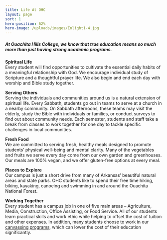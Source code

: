 ```yaml
---
title: Life At OHC
layout: page
sort: 1
hero-position: 62%
hero-image: /uploads/images/Enlight1-4.jpg
---
```

##### At Ouachita Hills College, we know that true education means so much more than just having strong academic programs.

**Spiritual Life**  
Every student will find opportunities to cultivate the essential daily habits of a
meaningful relationship with God. We encourage individual study of Scripture and a
thoughtful prayer life. We also begin and end each day with worship and Bible study
together.

**Serving Others**  
Serving the individuals and communities around us is a natural extension of spiritual life.
Every Sabbath, students go out in teams to serve at a church in a nearby community. On
Sabbath afternoons, these teams may visit the elderly, study the Bible with individuals or
families, or conduct surveys to find out about community needs. Each semester, students
and staff take a break from classes to work together for one day to tackle specific
challenges in local communities.

**Fresh Food**  
We are committed to serving fresh, healthy meals designed to promote students&#8217;
physical well-being and mental clarity. Many of the vegetables and fruits we serve every
day come from our own garden and greenhouses. Our meals are 100% vegan, and we offer
gluten-free options at every meal.

**Places to Explore**  
Our campus is just a short drive from many of Arkansas&#8217; beautiful natural areas and
state parks. OHC students like to spend their free time hiking, biking, kayaking, canoeing
and swimming in and around the Ouachita National Forest.

**Working Together**  
Every student has a campus job in one of five main areas &#8211; Agriculture, Media,
Construction, Office Assisting, or Food Service. All of our students learn practical
skills and work ethic while helping to offset the cost of tuition and other expenses.
In addition, many students choose to work in our [canvassing programs](/pages/canvassing.html),
which can lower the cost of their education significantly.
